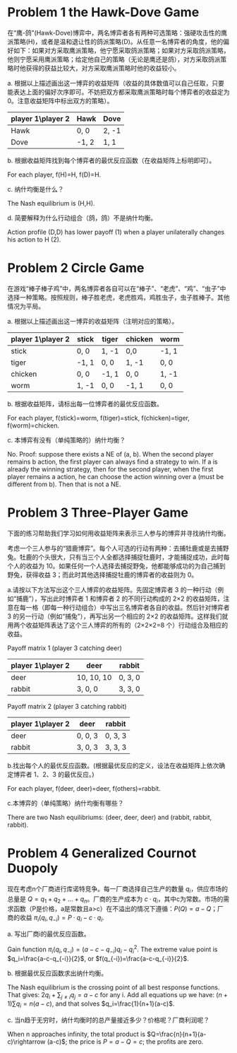 # Problem 1 the Hawk-Dove Game

在“鹰-鸽”(Hawk-Dove)博弈中，两名博弈者各有两种可选策略：强硬攻击性的鹰派策略(H)，或者是温和退让性的鸽派策略(D)。从任意一名博弈者的角度，他的偏好如下：如果对方采取鹰派策略，他宁愿采取鸽派策略；如果对方采取鸽派策略，他则宁愿采用鹰派策略；给定他自己的策略（无论是鹰还是鸽），对方采取鸽派策略时他获得的获益比较大，对方采取鹰派策略时他的收益较小。

a. 根据以上描述画出这一博弈的收益矩阵（收益的具体数值可以自己任取，只要能表达上面的偏好次序即可。不妨把双方都采取鹰派策略时每个博弈者的收益定为 0。注意收益矩阵中标出双方的策略）。

| player 1\player 2 | Hawk | Dove |
| --- | --- | --- |
| Hawk | 0, 0 | 2, -1 |
| Dove | -1, 2 | 1, 1 |

b. 根据收益矩阵找到每个博弈者的最优反应函数（在收益矩阵上标明即可）。

For each player, f(H)=H, f(D)=H.

c. 纳什均衡是什么？

The Nash equilibrium is (H,H).

d. 简要解释为什么行动组合（鸽，鸽）不是纳什均衡。

Action profile (D,D) has lower payoff (1) when a player unilaterally changes his action to H (2).

# Problem 2 Circle Game

在游戏“棒子棒子鸡”中，两名博弈者各自可以在“棒子”、“老虎”、“鸡”、“虫子”中选择一种策略。按照规则，棒子胜老虎，老虎胜鸡，鸡胜虫子，虫子胜棒子。其他情况为平局。

a. 根据以上描述画出这一博弈的收益矩阵（注明对应的策略）。

| player 1\player 2 | stick | tiger | chicken | worm |
| --- | --- | --- | --- | --- |
| stick | 0, 0 | 1, -1 | 0,0 | -1, 1 |
| tiger | -1, 1 | 0, 0 | 1, -1 | 0, 0 |
| chicken | 0, 0 | -1, 1 | 0, 0 | 1, -1 |
| worm | 1, -1 | 0, 0 | -1, 1 | 0, 0 |

b. 根据收益矩阵，请标出每一位博弈者的最优反应函数。

For each player, f(stick)=worm, f(tiger)=stick, f(chicken)=tiger, f(worm)=chicken.

c. 本博弈有没有（单纯策略的）纳什均衡？

No. Proof: suppose there exists a NE of (a, b). When the second player remains b action, the first player can always find a strategy to win. If a is already the winning strategy, then for the second player, when the first player remains a action, he can choose the action winning over a (must be different from b). Then that is not a NE.

# Problem 3 Three-Player Game

下面的练习帮助我们学习如何用收益矩阵来表示三人参与的博弈并寻找纳什均衡。

考虑一个三人参与的“猎鹿博弈”。每个人可选的行动有两种：去捕牡鹿或是去捕野兔。牡鹿的个头很大，只有当三个人全都选择捕捉牡鹿时，才能捕捉成功，此时每个人的收益为 10。如果任何一个人选择去捕捉野兔，他都能够成功的为自己捕到野兔，获得收益 3；而此时其他选择捕捉牡鹿的博弈者的收益则为 0。

a.请按以下方法写出这个三人博弈的收益矩阵。先固定博弈者 3 的一种行动（例如“捕鹿”），写出此时博弈者 1 和博弈者 2 的不同行动构成的 2×2 的收益矩阵，注意在每一格（即每一种行动组合）中写出三名博弈者各自的收益。然后针对博弈者 3 的另一行动（例如“捕兔”），再写出另一个相应的 2×2 的收益矩阵。这样我们就用两个收益矩阵表达了这个三人博弈的所有的（2×2×2=8 个）行动组合及相应的收益。

Payoff matrix 1 (player 3 catching deer)

| player 1\player 2 | deer | rabbit |
| --- | --- | --- |
| deer | 10, 10, 10 | 0, 3, 0 |
| rabbit | 3, 0, 0 | 3, 3, 0 |

Payoff matrix 2 (player 3 catching rabbit)

| player 1\player 2 | deer | rabbit |
| --- | --- | --- |
| deer | 0, 0, 3 | 0, 3, 3 |
| rabbit | 3, 0, 3 | 3, 3, 3 |

b.找出每个人的最优反应函数。(根据最优反应的定义，设法在收益矩阵上依次确定博弈者 1、2、3 的最优反应。)

For each player, f(deer, deer)=deer, f(others)=rabbit.

c.本博弈的（单纯策略）纳什均衡有哪些？

There are two Nash equilibriums: (deer, deer, deer) and (rabbit, rabbit, rabbit).

# Problem 4 Generalized Cournot Duopoly

现在考虑n个厂商进行库诺特竞争。每一厂商选择自己生产的数量 $q_i$，供应市场的总量是 $Q=q_1+q_2+…+q_n$。厂商的生产成本为 $c·q_i$，其中c为常数。市场的需求函数（P是价格，a是常数且a>c）在不溢出的情况下遵循：$P(Q)=a-Q$；厂商的收益 $\pi_i(q_i, q_{-i})=P·q_i-c·q_i$. 

a. 写出厂商i的最优反应函数。

Gain function $\pi_i(q_i,q_{-i})=(a-c-q_{-i})q_i-q_i^2$. The extreme value point is $q_i=\frac{a-c-q_{-i}}{2}$, or $f(q_{-i})=\frac{a-c-q_{-i}}{2}$.

b. 根据最优反应函数求出纳什均衡。

The Nash equilibrium is the crossing point of all best response functions. That gives: $2q_i+\sum_{j\neq i}q_j=a-c$ for any i. Add all equations up we have: $(n+1)\sum q_i =n(a-c)$, and that solves $q_i=\frac{1}{n+1}(a-c)$.

c. 当n趋于无穷时，纳什均衡时的总产量接近多少？价格呢？厂商利润呢？

When n approaches infinity, the total product is $Q=\frac{n}{n+1}(a-c)\rightarrow (a-c)$; the price is $P=a-Q=c$; the profits are zero.